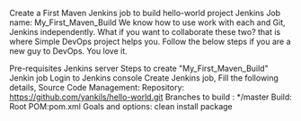 Create a First Maven Jenkins job to build hello-world project
Jenkins Job name: My_First_Maven_Build
We know how to use work with each and Git, Jenkins independently. What if you want to collaborate these two? that is where Simple DevOps project helps you. Follow the below steps if you are a new guy to DevOps. You love it.

Pre-requisites
Jenkins server
Steps to create "My_First_Maven_Build" Jenkin job
Login to Jenkins console
Create Jenkins job, Fill the following details,
Source Code Management:
Repository: https://github.com/yankils/hello-world.git
Branches to build : */master
Build:
Root POM:pom.xml
Goals and options: clean install package
